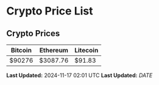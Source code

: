 # Crypto Price List

## Crypto Prices
| Bitcoin | Ethereum | Litecoin |
| ------- | -------- | -------- |
| $90276 | $3087.76 | $91.83 |
**Last Updated:** 2024-11-17 02:01 UTC
**Last Updated:** $DATE$
